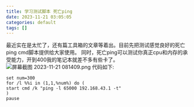 ```yaml
---
title: 学习测试脚本 死亡ping
date: 2023-11-21 03:05:05
categories: default
tags: []
---
```

最近实在是太忙了，还有篇工具箱的文章等着出。目前先把测试感觉良好的死亡ping cmd脚本提供给大家使用。
同时，死亡ping可以测试你真正cpu和内存的承受能力，开到400我的笔记本就差不多有些卡了。
![屏幕截图 2023-11-21 081409.png][1]
代码如下:
```shell
set num=300
for /l %%i in (1,1,%num%) do (
start cmd /k "ping -l 65000 192.168.43.1 -t"
)
pause
```

  [1]: https://images.nuoyis.net/blog/typecho/uploads/2023/11/4193386853.png